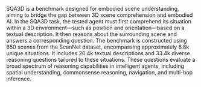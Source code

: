 SQA3D is a benchmark designed for embodied scene understanding,
aiming to bridge the gap between 3D scene comprehension and embodied AI. In
the SQA3D task, the tested agent must first comprehend its situation within
a 3D environment—such as position and orientation—based on a textual
description. It then reasons about the surrounding scene and answers a
corresponding question. The benchmark is constructed using 650 scenes from
the ScanNet dataset, encompassing approximately 6.8k unique situations. It
includes 20.4k textual descriptions and 33.4k diverse reasoning questions
tailored to these situations. These questions evaluate a broad spectrum of
reasoning capabilities in intelligent agents, including spatial
understanding, commonsense reasoning, navigation, and multi-hop inference.
